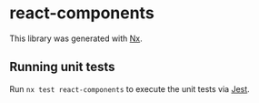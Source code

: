 # react-components

This library was generated with [Nx](https://nx.dev).

## Running unit tests

Run `nx test react-components` to execute the unit tests via [Jest](https://jestjs.io).
